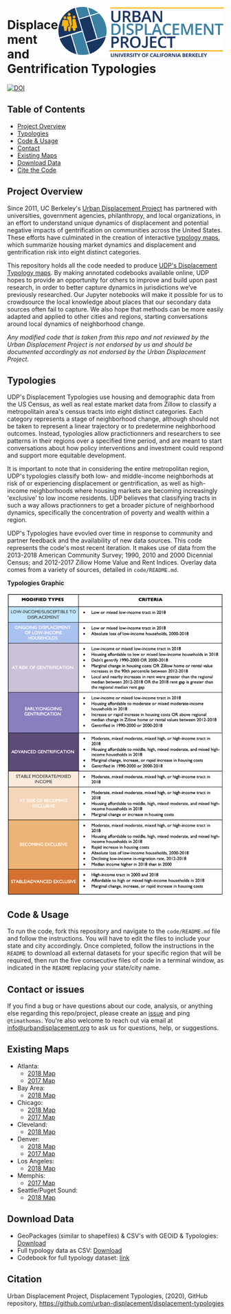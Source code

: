 <a href='https://urbandisplacement.org/'><img src='.assets/images/blue_udp_logo.png' align="right" height="120" /></a>  

# Displacement and Gentrification Typologies

[![DOI](https://zenodo.org/badge/214491182.svg)](https://zenodo.org/badge/latestdoi/214491182)  

<!-- TABLE OF CONTENTS -->
## Table of Contents

* [Project Overview](#project-overview)
* [Typologies](#typologies)
* [Code & Usage](#Code-&-Usage)
* [Contact](#contact)
* [Existing Maps](#existing-maps)
* [Download Data](#download-data)
* [Cite the Code](#citation)

<!-- ABOUT THE PROJECT -->
## Project Overview

Since 2011, UC Berkeley's [Urban Displacement Project](https://urbandisplacement.org) has partnered with universities, government agencies, philanthropy, and local organizations, in an effort to understand unique dynamics of displacement and potential negative impacts of gentrification on communities across the United States.  These efforts have culminated in the creation of interactive [typology maps](https://urbandisplacement.org), which summarize housing market dynamics and displacement and gentrification risk into eight distinct categories. 
 
This repository holds all the code needed to produce [UDP's Displacement Typology maps](https://urbandisplacement.org). By making annotated codebooks available online, UDP hopes to provide an opportunity for others to improve and build upon past research, in order to better capture dynamics in jurisdictions we’ve previously researched. Our Jupyter notebooks will make it possible for us to crowdsource the local knowledge about places that our secondary data sources often fail to capture. We also hope that methods can be more easily adapted and applied to other cities and regions, starting conversations around local dynamics of neighborhood change.  
 
*Any modified code that is taken from this repo and not reviewed by the Urban Displacement Project is not endorsed by us and should be documented accordingly as not endorsed by the Urban Displacement Project.*
 
<!-- TYPOLOGIES -->
## Typologies

UDP's Displacement Typologies use housing and demographic data from the US Census, as well as real estate market data from Zillow to classify a metropolitain area's census tracts into eight distinct categories. Each category represents a stage of neighborhood change, although should not be taken to represent a linear trajectory or to predetermine neighborhood outcomes. Instead, typologies allow practictionners and researchers to see patterns in their regions over a specified time period, and are meant to start conversations about how policy interventions and investment could respond and support more equitable development.

It is important to note that in considering the entire metropolitan region, UDP's typologies classify both low- and middle-income neighborhods at risk of or experiencing displacement or gentrification, as well as high-income neighborhoods where housing markets are becoming increasingly 'exclusive' to low income residents. UDP believes that classifying tracts in such a way allows practionners to get a broader picture of neighborhood dynamics, specifically the concentration of poverty and wealth within a region. 

UDP's Typologies have evovled over time in response to community and partner feedback and the availability of new data sources. This code represents the code's most recent iteration. It makes use of data from the 2013-2018 American Community Survey; 1990, 2010 and 2000 Dicennial Census; and 2012-2017 Zillow Home Value and Rent Indices. Overlay data comes from a variety of sources, detailed in `code/README.md`.

**Typologies Graphic**

<a href='https://www.urbandisplacement.org/'><img src='.assets/images/typology_sheet_2018.png'/></a>

<!-- CODE & USAGE -->
## Code & Usage
 
To run the code, fork this repository and navigate to the `code/README.md` file and follow the instructions. You will have to edit the files to include your state and city accordingly. Once completed, follow the instructions in the `README` to download all external datasets for your specific region that will be required, then run the five consecutive files of code in a terminal window, as indicated in the `README` replacing your state/city name.
 
<!-- CONTACT -->
## Contact or issues
 
If you find a bug or have questions about our code, analysis, or anything else regarding this repo/project, please create an [issue](https://github.com/urban-displacement/displacement-typologies/issues) and ping `@timathomas`. You're also welcome to reach out via email at <info@urbandisplacement.org> to ask us for questions, help, or suggestions.
 
<!-- EXISTING MAPS -->
## Existing Maps

* Atlanta: 
  * [2018 Map](https://urban-displacement.github.io/displacement-typologies/maps/atlanta_udp.html)
  * [2017 Map](https://urban-displacement.github.io/displacement-typologies/maps/atlanta_sparcc.html)
* Bay Area: 
  * [2018 Map](https://urban-displacement.github.io/displacement-typologies/maps/sanfrancisco_udp.html)
* Chicago: 
  * [2018 Map](https://urban-displacement.github.io/displacement-typologies/maps/chicago_udp.html)
  * [2017 Map](https://urban-displacement.github.io/displacement-typologies/maps/chicago_sparcc.html)
* Cleveland: 
  * [2018 Map](https://urban-displacement.github.io/displacement-typologies/maps/cleveland_udp.html)
* Denver:
  * [2018 Map](https://urban-displacement.github.io/displacement-typologies/maps/denver_udp.html)
  * [2017 Map](https://urban-displacement.github.io/displacement-typologies/maps/denver_sparcc.html)
* Los Angeles: 
  * [2018 Map](https://urban-displacement.github.io/displacement-typologies/maps/losangeles_udp.html)
* Memphis: 
  * [2017 Map](https://urban-displacement.github.io/displacement-typologies/maps/memphis_sparcc.html)
* Seattle/Puget Sound: 
  * [2018 Map](https://urban-displacement.github.io/displacement-typologies/maps/seattle_udp.html)

<!-- DOWNLOAD DATA -->
## Download Data

* GeoPackages (similar to shapefiles) & CSV's with GEOID & Typologies: [Download](https://github.com/urban-displacement/displacement-typologies/tree/main/data/downloads_for_public)
* Full typology data as CSV: [Download](https://github.com/urban-displacement/displacement-typologies/tree/main/data/outputs/typologies)
* Codebook for full typology dataset: [link](https://github.com/urban-displacement/displacement-typologies/blob/main/data/outputs/typologies/typologies_codebook.md)

## Citation

  Urban Displacement Project, Displacement Typologies, (2020), GitHub repository, https://github.com/urban-displacement/displacement-typologies
